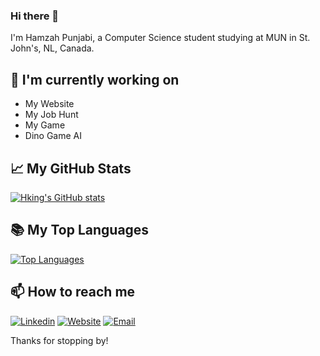 ### Hi there 👋

I'm Hamzah Punjabi, a Computer Science student studying at MUN in St. John's, NL, Canada.

## 🔭 I'm currently working on

- My Website
- My Job Hunt
- My Game
- Dino Game AI

## 📈 My GitHub Stats

[![Hking's GitHub stats](https://github-readme-stats.vercel.app/api?username=hamzahap)](https://github.com/hamzahap/github-readme-stats)

## 📚 My Top Languages

[![Top Languages](https://github-readme-stats.vercel.app/api/top-langs/?username=hamzahap)](https://github.com/hamzahap/github-readme-stats)

## 📫 How to reach me

[![Linkedin](https://img.shields.io/badge/LinkedIn-0077B5?style=for-the-badge&logo=linkedin&logoColor=white)](https://www.linkedin.com/in/hamzahpunjabi/)
[![Website](https://img.shields.io/badge/website-000000?style=for-the-badge&logo=About.me&logoColor=white)](https://hamzahap.github.io/hapunjabi/)
[![Email](https://img.shields.io/badge/Gmail-D14836?style=for-the-badge&logo=gmail&logoColor=white)](mailto:hamzahqatar123@gmail.com)

Thanks for stopping by!
